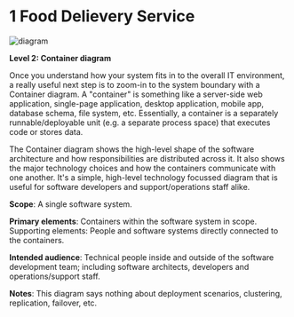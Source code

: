 # 1 Food Delievery Service

![diagram](https://www.plantuml.com/plantuml/svg/0/XLLDRnen4Br7od-OSgX0Ik7IKqyXX7nK8TcoH55FoEmEuDPhR_qHGgl-zuxjtMNvY9f3P7izxxrvCsCkZMNQkaASdttWCXCkHrXRMvelWu5cc_wAsxLRE8CwKzAYjFrC5GEMQyxagt2b6um-Vqe4a_PvyZ0GpAAnT3GVqMt69Uf-6S3Fpnw6tv-UP_EN-zdT_65yEtwyxlRyUOBQADdDdB6gG7q1dL6rxD1w26Nu3fkr0gLpsi1IgHoSuN85TerGg0KN2AmiwG9iS66unNwdrq1hqiIS9eq4E6qsa5gsN4OIuvTGOB50xL7CrbWiWDd0i0EWBPqLJB8LcafFe4f3m7pyPhibsnPar2rviM5RWa_Y0LGddf7kePPC01dxoZEad3IKMcLeGbuLnX7sJaayt4ze4dG5hlZPKqqgiQqaw8Op5vNy2s0o1_RAk61a9BVRGDhGNYadSwQttMLETpittlnh5FmLzHRIAB_JWp_dPq1_JTsxL8XXMLB42ow0Le9dp78bEq4pospWdMBkta8DX50R0tKR6B1LlMEvbHI46fJjqyJgHwP9x0JQUCGRuQoDNJIMR27m0BqKZ8olUgff9qx5BsWaohMIQ4uGif8JuXNBVYBf7oRtdk1HvTZ_OK9AuxUIl3R--8xsdfS9uVkpjW24Ml7i0kB0UUAOQR6hdmVAQvUj9ZQwTa9DlY2QQsRPWXdqb8aoTgKn_VRWTwbLkfMtRx4bMLGN7zQSFkXjx87CQOrLUm3DKB5BF_wVecZDQLFWn1jPJmDiwCK8kSzcILh7xqUsQtOYk1NJ7jre_6HlzgXYMhdL-bXdk7qyYd74ABwUi4QlhsJl8Fx4kALRcH6dvB-FKpu54Gf4_PxJkwLL0HzXeybRtu4-vElrrUXOV6rjJFcPz8QxwTFZuCZMbfd_kzu4pP-ZkDQZcr8tLmc1AtEsavWuimQfB5zMxKlTaqxQ6WZksAczLpUYxu5KwFUoVWdZYqMeV_thurCxB5zBxXH_EI9ewXZCzS67NTDqwHGpf75gYlPUGBivtukvf7J2pze_)

**Level 2: Container diagram**

Once you understand how your system fits in to the overall IT environment, a really useful next step is to zoom-in to the system boundary with a Container diagram. A "container" is something like a server-side web application, single-page application, desktop application, mobile app, database schema, file system, etc. Essentially, a container is a separately runnable/deployable unit (e.g. a separate process space) that executes code or stores data.

The Container diagram shows the high-level shape of the software architecture and how responsibilities are distributed across it. It also shows the major technology choices and how the containers communicate with one another. It's a simple, high-level technology focussed diagram that is useful for software developers and support/operations staff alike.

**Scope**: A single software system.

**Primary elements**: Containers within the software system in scope.
Supporting elements: People and software systems directly connected to the containers.

**Intended audience**: Technical people inside and outside of the software development team; including software architects, developers and operations/support staff.

**Notes**: This diagram says nothing about deployment scenarios, clustering, replication, failover, etc.